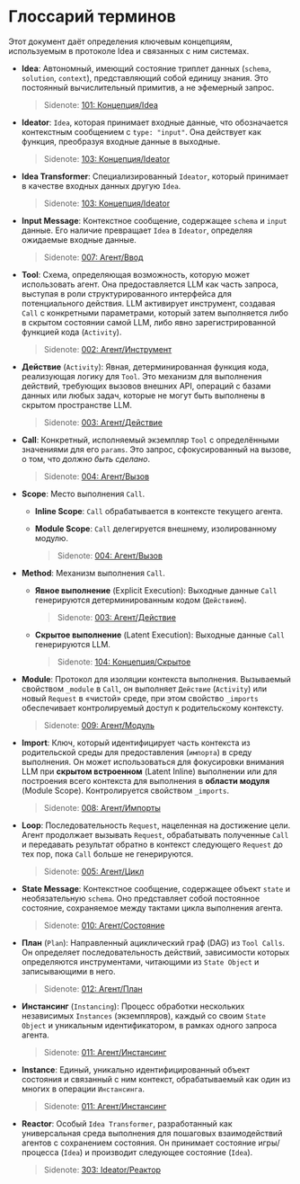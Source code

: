 # Глоссарий терминов

Этот документ даёт определения ключевым концепциям, используемым в протоколе Idea и связанных с ним системах.

- **Idea**: Автономный, имеющий состояние триплет данных (`schema`, `solution`, `context`), представляющий собой единицу знания. Это постоянный вычислительный примитив, а не эфемерный запрос.

  > Sidenote: [101: Концепция/Idea](./101_concept_idea.md)

- **Ideator**: `Idea`, которая принимает входные данные, что обозначается контекстным сообщением с `type: "input"`. Она действует как функция, преобразуя входные данные в выходные.

  > Sidenote: [103: Концепция/Ideator](./103_concept_ideator.md)

- **Idea Transformer**: Специализированный `Ideator`, который принимает в качестве входных данных другую `Idea`.

  > Sidenote: [103: Концепция/Ideator](./103_concept_ideator.md)

- **Input Message**: Контекстное сообщение, содержащее `schema` и `input` данные. Его наличие превращает `Idea` в `Ideator`, определяя ожидаемые входные данные.

  > Sidenote: [007: Агент/Ввод](./007_agent_input.md)

- **Tool**: Схема, определяющая возможность, которую может использовать агент. Она предоставляется LLM как часть запроса, выступая в роли структурированного интерфейса для потенциального действия. LLM активирует инструмент, создавая `Call` с конкретными параметрами, который затем выполняется либо в скрытом состоянии самой LLM, либо явно зарегистрированной функцией кода (`Activity`).

  > Sidenote: [002: Агент/Инструмент](./002_agent_tool.md)

- **Действие** (`Activity`): Явная, детерминированная функция кода, реализующая логику для `Tool`. Это механизм для выполнения действий, требующих вызовов внешних API, операций с базами данных или любых задач, которые не могут быть выполнены в скрытом пространстве LLM.

  > Sidenote: [003: Агент/Действие](./003_agent_activity.md)

- **Call**: Конкретный, исполняемый экземпляр `Tool` с определёнными значениями для его `params`. Это запрос, сфокусированный на вызове, о том, что _должно быть сделано_.

  > Sidenote: [004: Агент/Вызов](./004_agent_call.md)

- **Scope**: Место выполнения `Call`.
  - **Inline Scope**: `Call` обрабатывается в контексте текущего агента.
  - **Module Scope**: `Call` делегируется внешнему, изолированному модулю.

    > Sidenote: [004: Агент/Вызов](./004_agent_call.md)

- **Method**: Механизм выполнения `Call`.
  - **Явное выполнение** (Explicit Execution): Выходные данные `Call` генерируются детерминированным кодом (`Действием`).

    > Sidenote: [003: Агент/Действие](./003_agent_activity.md)

  - **Скрытое выполнение** (Latent Execution): Выходные данные `Call` генерируются LLM.

    > Sidenote: [104: Концепция/Скрытое](./104_concept_latent.md)

- **Module**: Протокол для изоляции контекста выполнения. Вызываемый свойством `_module` в `Call`, он выполняет `Действие` (`Activity`) или новый `Request` в «чистой» среде, при этом свойство `_imports` обеспечивает контролируемый доступ к родительскому контексту.

  > Sidenote: [009: Агент/Модуль](./009_agent_module.md)

- **Import**: Ключ, который идентифицирует часть контекста из родительской среды для предоставления (`импорта`) в среду выполнения. Он может использоваться для фокусировки внимания LLM при **скрытом встроенном** (Latent Inline) выполнении или для построения всего контекста для выполнения в **области модуля** (Module Scope). Контролируется свойством `_imports`.

  > Sidenote: [008: Агент/Импорты](./008_agent_imports.md)

- **Loop**: Последовательность `Request`, нацеленная на достижение цели. Агент продолжает вызывать `Request`, обрабатывать полученные `Call` и передавать результат обратно в контекст следующего `Request` до тех пор, пока `Call` больше не генерируются.

  > Sidenote: [005: Агент/Цикл](./005_agent_loop.md)

- **State Message**: Контекстное сообщение, содержащее объект `state` и необязательную `schema`. Оно представляет собой постоянное состояние, сохраняемое между тактами цикла выполнения агента.

  > Sidenote: [010: Агент/Состояние](./010_agent_state.md)

- **План** (`Plan`): Направленный ациклический граф (DAG) из `Tool Calls`. Он определяет последовательность действий, зависимости которых определяются инструментами, читающими из `State Object` и записывающими в него.

  > Sidenote: [012: Агент/План](./012_agent_plan.md)

- **Инстансинг** (`Instancing`): Процесс обработки нескольких независимых `Instances` (экземпляров), каждый со своим `State Object` и уникальным идентификатором, в рамках одного запроса агента.

  > Sidenote: [011: Агент/Инстансинг](./011_agent_instancing.md)

- **Instance**: Единый, уникально идентифицированный объект состояния и связанный с ним контекст, обрабатываемый как один из многих в операции `Инстансинга`.

  > Sidenote: [011: Агент/Инстансинг](./011_agent_instancing.md)

- **Reactor**: Особый `Idea Transformer`, разработанный как универсальная среда выполнения для пошаговых взаимодействий агентов с сохранением состояния. Он принимает состояние игры/процесса (`Idea`) и производит следующее состояние (`Idea`).

  > Sidenote: [303: Ideator/Реактор](./303_ideator_reactor.md)